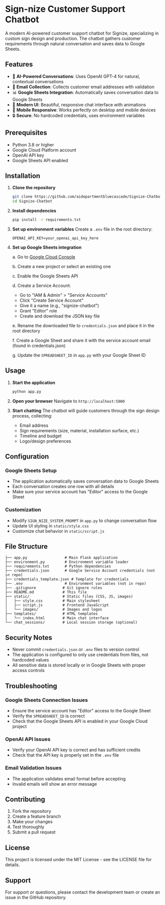 # Sign-nize Customer Support Chatbot

A modern AI-powered customer support chatbot for Signize, specializing in custom sign design and production. The chatbot gathers customer requirements through natural conversation and saves data to Google Sheets.

## Features

- 🤖 **AI-Powered Conversations**: Uses OpenAI GPT-4 for natural, contextual conversations
- 📧 **Email Collection**: Collects customer email addresses with validation
- 📊 **Google Sheets Integration**: Automatically saves conversation data to Google Sheets
- 🎨 **Modern UI**: Beautiful, responsive chat interface with animations
- 📱 **Mobile Responsive**: Works perfectly on desktop and mobile devices
- 🔒 **Secure**: No hardcoded credentials, uses environment variables

## Prerequisites

- Python 3.8 or higher
- Google Cloud Platform account
- OpenAI API key
- Google Sheets API enabled

## Installation

1. **Clone the repository**
   ```bash
   git clone https://github.com/aidepartmentbluecascade/Signize-Chatbot.git
   cd Signize-Chatbot
   ```

2. **Install dependencies**
   ```bash
   pip install -r requirements.txt
   ```

3. **Set up environment variables**
   Create a `.env` file in the root directory:
   ```env
   OPENAI_API_KEY=your_openai_api_key_here
   ```

4. **Set up Google Sheets integration**
   
   a. Go to [Google Cloud Console](https://console.cloud.google.com/)
   
   b. Create a new project or select an existing one
   
   c. Enable the Google Sheets API
   
   d. Create a Service Account:
      - Go to "IAM & Admin" > "Service Accounts"
      - Click "Create Service Account"
      - Give it a name (e.g., "signize-chatbot")
      - Grant "Editor" role
      - Create and download the JSON key file
   
   e. Rename the downloaded file to `credentials.json` and place it in the root directory
   
   f. Create a Google Sheet and share it with the service account email (found in credentials.json)
   
   g. Update the `SPREADSHEET_ID` in `app.py` with your Google Sheet ID

## Usage

1. **Start the application**
   ```bash
   python app.py
   ```

2. **Open your browser**
   Navigate to `http://localhost:5000`

3. **Start chatting**
   The chatbot will guide customers through the sign design process, collecting:
   - Email address
   - Sign requirements (size, material, installation surface, etc.)
   - Timeline and budget
   - Logo/design preferences

## Configuration

### Google Sheets Setup
- The application automatically saves conversation data to Google Sheets
- Each conversation creates one row with all details
- Make sure your service account has "Editor" access to the Google Sheet

### Customization
- Modify `SIGN_NIZE_SYSTEM_PROMPT` in `app.py` to change conversation flow
- Update UI styling in `static/style.css`
- Customize chat behavior in `static/script.js`

## File Structure

```
├── app.py                 # Main Flask application
├── environment.py         # Environment variable loader
├── requirements.txt       # Python dependencies
├── credentials.json       # Google Service Account credentials (not in repo)
├── credentials_template.json # Template for credentials
├── .env                   # Environment variables (not in repo)
├── .gitignore            # Git ignore rules
├── README.md             # This file
├── static/               # Static files (CSS, JS, images)
│   ├── style.css         # Main stylesheet
│   ├── script.js         # Frontend JavaScript
│   └── images/           # Images and logos
├── templates/            # HTML templates
│   └── index.html        # Main chat interface
└── chat_sessions/        # Local session storage (optional)
```

## Security Notes

- Never commit `credentials.json` or `.env` files to version control
- The application is configured to only use credentials from files, not hardcoded values
- All sensitive data is stored locally or in Google Sheets with proper access controls

## Troubleshooting

### Google Sheets Connection Issues
- Ensure the service account has "Editor" access to the Google Sheet
- Verify the `SPREADSHEET_ID` is correct
- Check that the Google Sheets API is enabled in your Google Cloud project

### OpenAI API Issues
- Verify your OpenAI API key is correct and has sufficient credits
- Check that the API key is properly set in the `.env` file

### Email Validation Issues
- The application validates email format before accepting
- Invalid emails will show an error message

## Contributing

1. Fork the repository
2. Create a feature branch
3. Make your changes
4. Test thoroughly
5. Submit a pull request

## License

This project is licensed under the MIT License - see the LICENSE file for details.

## Support

For support or questions, please contact the development team or create an issue in the GitHub repository.
